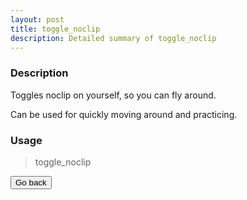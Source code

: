 ```yaml
---
layout: post
title: toggle_noclip
description: Detailed summary of toggle_noclip
---
```


### Description

Toggles noclip on yourself, so you can fly around.  

Can be used for quickly moving around and practicing.  

### Usage

> toggle_noclip

<a onclick="window.history.back()"><button class="btn btn-primary">Go back</button></a>

